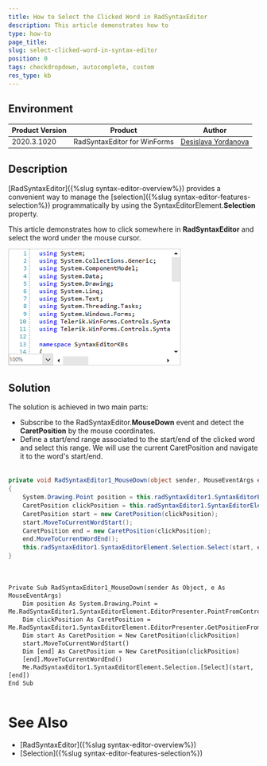 ```yaml
---
title: How to Select the Clicked Word in RadSyntaxEditor 
description: This article demonstrates how to 
type: how-to
page_title:     
slug: select-clicked-word-in-syntax-editor
position: 0
tags: checkdropdown, autocomplete, custom
res_type: kb
---
```


## Environment
 
|Product Version|Product|Author|
|----|----|----|
|2020.3.1020|RadSyntaxEditor for WinForms|[Desislava Yordanova](https://www.telerik.com/blogs/author/desislava-yordanova)|
 
## Description

[RadSyntaxEditor]({%slug syntax-editor-overview%}) provides a convenient way to manage the [selection]({%slug syntax-editor-features-selection%}) programmatically by using the SyntaxEditorElement.**Selection** property. 
 
This article demonstrates how to click somewhere in **RadSyntaxEditor** and select the word under the mouse cursor.  

![select-clicked-word-in-syntax-editor 001](images/select-clicked-word-in-syntax-editor001.gif)

## Solution 
 
The solution is achieved in two main parts:
* Subscribe to the RadSyntaxEditor.**MouseDown** event and detect the **CaretPosition** by the mouse coordinates.
* Define a start/end range associated to the start/end of the clicked word and select this range. We will use the current CaretPosition and navigate it to the word's start/end.
 

````C#

private void RadSyntaxEditor1_MouseDown(object sender, MouseEventArgs e)
{
    System.Drawing.Point position = this.radSyntaxEditor1.SyntaxEditorElement.EditorPresenter.PointFromControl(e.Location);
    CaretPosition clickPosition = this.radSyntaxEditor1.SyntaxEditorElement.EditorPresenter.GetPositionFromViewPoint(position);
    CaretPosition start = new CaretPosition(clickPosition);
    start.MoveToCurrentWordStart();
    CaretPosition end = new CaretPosition(clickPosition);
    end.MoveToCurrentWordEnd();
    this.radSyntaxEditor1.SyntaxEditorElement.Selection.Select(start, end);
}
 
````
````VB.NET

Private Sub RadSyntaxEditor1_MouseDown(sender As Object, e As MouseEventArgs)
    Dim position As System.Drawing.Point = Me.RadSyntaxEditor1.SyntaxEditorElement.EditorPresenter.PointFromControl(e.Location)
    Dim clickPosition As CaretPosition = Me.RadSyntaxEditor1.SyntaxEditorElement.EditorPresenter.GetPositionFromViewPoint(position)
    Dim start As CaretPosition = New CaretPosition(clickPosition)
    start.MoveToCurrentWordStart()
    Dim [end] As CaretPosition = New CaretPosition(clickPosition)
    [end].MoveToCurrentWordEnd()
    Me.RadSyntaxEditor1.SyntaxEditorElement.Selection.[Select](start, [end])
End Sub
 

```` 


# See Also

* [RadSyntaxEditor]({%slug syntax-editor-overview%})
* [Selection]({%slug syntax-editor-features-selection%})

